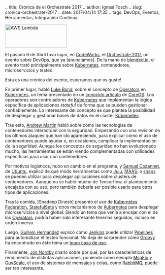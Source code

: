 .. title: Crónica de el Orchestrate 2017
.. author: Ignasi Fosch
.. slug: cronica-orchestrate-2017
.. date: 2017/04/14 17:35
.. tags: DevOps, Eventos, Herramientas, Integración Contínua

<img src='https://cloud.githubusercontent.com/assets/2761032/24148829/bb4decaa-0e40-11e7-9007-41080697e259.PNG' alt='AWS Lambda' class='align-right' height='75' width='200'/>

El pasado 6 de Abril tuvo lugar, en [CodeWorks], el [Orchestrate 2017], un evento sobre DevOps, que ya [anunciamos].
De la mano de [blended.io], el evento trató principalmente sobre [Kubernetes], contenedores, microservicios y testeo.

Esta es una crónica del evento, esperamos que os guste!

<!-- TEASER_END -->

En primer lugar, habló [Luke Bond], sobre el concepto de [Operators] en [Kubernetes], un tema presentado en un [conocido artículo] de [CoreOS].
Los operadores son controladores de [Kubernetes] que implementan la lógica específica de aplicaciones *stateful* de forma que se pueden gestionar confiablemente.
Lo interesante del concepto es que plantea la posibilidad de desplegar y gestionar bases de datos en el cluster [Kubernetes].

Tras esto, [Andrew Martin] habló sobre cómo las tecnologías de contenedores interactúan con la seguridad.
Empezando con una revisión de los últimos ataques que han ido apareciendo, para explicar cómo el uso de contenedores puede ayudar o, en ocasiones, complicar la implementación de la seguridad.
Aunque los conceptos de seguridad no han evolucionado mucho, las herramientas se están viendo complementadas con utilidades específicas para usar con contenedores.

Por motivos logísticos, hubo un cambio en el programa, y [Samuel Cozannet], de [Ubuntu], explicó de qué modo herramientas como [Juju], [MAAS], o [snaps] se pueden utilizar para desplegar aplicaciones sobre clusters de contenedores.
Aunque no se habló mucho de Tensorflow, el planteamiento encajaba con su uso, pero también debería ser posible usarlo para otros tipos de aplicaciones.

Tras la comida, [Snadeep Dinesh] presentó el uso de [Kubernetes Federation], [StatefulSets] y otros mecanismos de [Kubernetes] para desplegar microservicios a nivel global.
Siendo un tema que venía a encajar con el de los [Operators], podría haber sido interesante tenerlos seguidos, incluso en orden inverso.

Luego, [Guillem Hernández] explicó cómo [Jenkins] puede utilizar [Pipelines] para automatizar el testeo funcional.
No deja de sorprender cómo [Groovy] ha encontrado en éste tema un [buen caso de uso].

Finalmente, [Jon Nordby] charló sobre por qué, por las características de rendimiento de distintas aplicaciones, poniendo como ejemplo [MsgFlo] y [GuvScale], el uso de sistemas de mensajes y colas, como [RabbitMQ], puede ser tan interesante.

[Codeworks]: https://codeworks.me
[Orchestrate 2017]: https://ti.to/blended/orchestrate-2017/en
[blended.io]: https://blended.io
[Kubernetes]: https://kubernetes.io/
[Luke Bond]: https://github.com/lukebond
[Operators]: https://coreos.com/operators/
[conocido artículo]: https://coreos.com/blog/introducing-operators.html
[CoreOS]: https://coreos.com/
[Andrew Martin]: https://twitter.com/sublimino?lang=es
[Samuel Cozannet]: https://twitter.com/samnco_23?lang=es
[Ubuntu]: https://www.ubuntu.com/
[Juju]: https://www.ubuntu.com/cloud/juju
[MAAS]: https://maas.io/
[snaps]: https://www.ubuntu.com/desktop/snappy
[Sandeep Dinesh]: https://twitter.com/sandeepdinesh?lang=es
[Kubernetes Federation]: https://kubernetes.io/docs/user-guide/federation/
[StatefulSets]: https://kubernetes.io/docs/concepts/workloads/controllers/statefulset/
[Guillem Hernández]: https://twitter.com/guillemhs?lang=es
[Jenkins]: https://jenkins.io/
[Pipelines]: https://jenkins.io/doc/book/pipeline/
[Groovy]: http://groovy-lang.org/
[buen caso de uso]: https://jenkins.io/solutions/pipeline/
[Jon Nordby]: https://twitter.com/jononor?lang=es
[Msgflo]: https://github.com/msgflo/msgflo
[GuvScale]: https://guvscale.com/
[RabbitMQ]: https://www.rabbitmq.com/
